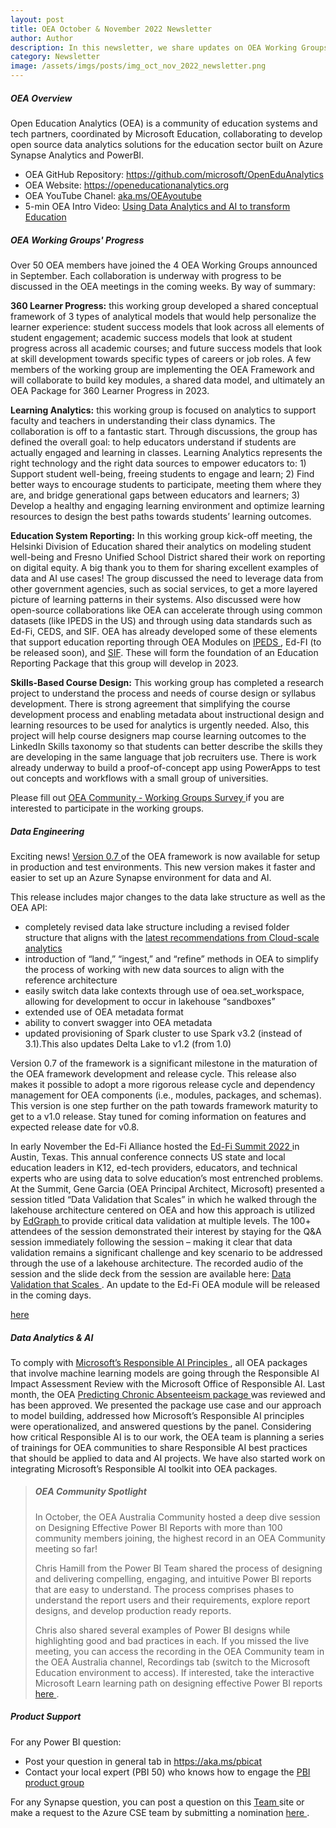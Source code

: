 ```yaml
---
layout: post
title: OEA October & November 2022 Newsletter
author: Author
description: In this newsletter, we share updates on OEA Working Groups and v0.7 release of the OEA framework.
category: Newsletter
image: /assets/imgs/posts/img_oct_nov_2022_newsletter.png
---
```


##### OEA Overview

Open Education Analytics (OEA) is a community of education systems and tech partners, coordinated by Microsoft Education, collaborating to develop open source data analytics solutions for the education sector built on Azure Synapse Analytics and PowerBI.  

- OEA GitHub Repository: <a href="https://github.com/microsoft/OpenEduAnalytics" target="_blank">https://github.com/microsoft/OpenEduAnalytics</a>
- OEA Website: <a href="https://openeducationanalytics.org" target="_blank">https://openeducationanalytics.org </a>
- OEA YouTube Chanel: <a href="https://www.youtube.com/channel/UCojAPdH6vmb395HWP_2yUXg" target="_blank">aka.ms/OEAyoutube </a>
- 5-min OEA Intro Video: <a href="https://www.youtube.com/watch?v=E0kmtQKRzTc" target="_blank">Using Data Analytics and AI to transform Education </a>

##### OEA Working Groups' Progress
Over 50 OEA members have joined the 4 OEA Working Groups announced in September. Each collaboration is underway with progress to be discussed in the OEA meetings in the coming weeks. By way of summary: 

**360 Learner Progress:** this working group developed a shared conceptual framework of 3 types of analytical models that would help personalize the learner experience:
student success models that look across all elements of student engagement; academic success models that look at student progress across all academic courses; and 
future success models that look at skill development towards specific types of careers or job roles. A few members of the working group are implementing the OEA 
Framework and will collaborate to build key modules, a shared data model, and ultimately an OEA Package for 360 Learner Progress in 2023. 

**Learning Analytics:** this working group is focused on analytics to support faculty and teachers in understanding their class dynamics. The collaboration 
is off to a fantastic start. Through discussions, the group has defined the overall goal: to help educators understand if students are actually engaged and 
learning in classes. Learning Analytics represents the right technology and the right data sources to empower educators to: 1) Support student well-being, 
freeing students to engage and learn; 2) Find better ways to encourage students to participate, meeting them where they are, and bridge generational gaps between 
educators and learners; 3) Develop a healthy and engaging learning environment and optimize learning resources to design the best paths towards students’ learning 
outcomes. 
 
**Education System Reporting:** In this working group kick-off meeting, the Helsinki Division of Education shared their analytics on modeling 
student well-being and Fresno Unified School District shared their work on reporting on digital equity. A big thank you to them for sharing 
excellent examples of data and AI use cases! The group discussed the need to leverage data from other government agencies, such as social services, to get a more 
layered picture of learning patterns in their systems. Also discussed were how open-source collaborations like OEA can accelerate through using common datasets 
(like IPEDS in the US) and through using data standards such as Ed-Fi, CEDS, and SIF. OEA has already developed some of these elements that support education reporting
through OEA Modules on <a href="https://github.com/microsoft/OpenEduAnalytics/tree/main/modules/module_catalog/IPEDS" target="_blank">IPEDS </a>, Ed-FI (to be released soon), and <a href="https://github.com/microsoft/OpenEduAnalytics/tree/main/modules/module_catalog/SIF" target="_blank">SIF</a>. These will form the foundation of an Education Reporting Package that this group will develop in 
2023.
 
 
**Skills-Based Course Design:** This working group has completed a research project to understand the process and needs of course design or syllabus development. 
There is strong agreement that simplifying the course development process and enabling metadata about instructional design and learning resources to be used for 
analytics is urgently needed. Also, this project will help course designers map course learning outcomes to the LinkedIn Skills taxonomy so that students can better 
describe the skills they are developing in the same language that job recruiters use. There is work already underway to build a proof-of-concept app using PowerApps 
to test out concepts and workflows with a small group of universities. 

Please fill out <a href="https://forms.office.com/pages/responsepage.aspx?id=v4j5cvGGr0GRqy180BHbR8N9dofOqa1PobxBN5c5ZxtUQlozU1hPVE1LQlg3WlJETEpGTFVROVFERi4u" target="_blank">OEA Community - Working Groups Survey </a> if you are interested to participate in the working groups.  

##### Data Engineering
Exciting news! <a href="https://github.com/microsoft/OpenEduAnalytics/releases/tag/v0.7" target="_blank">Version 0.7 </a> of the OEA framework is now available for setup in production and test environments. This new version makes it faster and easier to set up an Azure Synapse environment for data and AI.

This release includes major changes to the data lake structure as well as the OEA API:  

- completely revised data lake structure including a revised folder structure that aligns with the <a href="https://learn.microsoft.com/en-us/azure/cloud-adoption-framework/scenarios/cloud-scale-analytics/best-practices/data-lake-zones" target="_blank">latest recommendations from Cloud-scale analytics </a>   
- introduction of “land,” “ingest,” and “refine” methods in OEA to simplify the process of working with new data sources to align with the reference architecture  
- easily switch data lake contexts through use of oea.set_workspace, allowing for development to occur in lakehouse “sandboxes”  
- extended use of OEA metadata format  
- ability to convert swagger into OEA metadata  
- updated provisioning of Spark cluster to use Spark v3.2 (instead of 3.1).This also updates Delta Lake to v1.2 (from 1.0)  

Version 0.7 of the framework is a significant milestone in the maturation of the OEA framework development and release cycle. This release also makes it possible to adopt a more rigorous release cycle and dependency management for OEA components (i.e., modules, packages, and schemas). This version is one step further on the path towards framework maturity to get to a v1.0 release. Stay tuned for coming information on features and expected release date for v0.8. 

In early November the Ed-Fi Alliance hosted the <a href="https://www.ed-fi.org/event/summit-2022/" target="_blank">Ed-Fi Summit 2022 </a> in Austin, Texas. This annual conference connects US state and local education leaders in K12, ed-tech providers, educators, and technical experts who are using data to solve education’s most entrenched problems. At the Summit, Gene Garcia (OEA Principal Architect, Microsoft) presented a session titled “Data Validation that Scales” in which he walked through the lakehouse architecture centered on OEA and how this approach is utilized by <a href="https://www.edgraph.com/">EdGraph </a> to provide critical data validation at multiple levels. The 100+ attendees of the session demonstrated their interest by staying for the Q&A session immediately following the session – making it clear that data validation remains a significant challenge and key scenario to be addressed through the use of a lakehouse architecture. The recorded audio of the session and the slide deck from the session are available here: <a href="https://events.bizzabo.com/summit22/agenda/session/932235">Data Validation that Scales </a>. An update to the Ed-Fi OEA module will be released in the coming days.  

<a href="https://learn.microsoft.com/en-us/training/paths/power-bi-effective/"> here </a>

##### Data Analytics & AI
To comply with <a href="https://www.microsoft.com/en-us/ai/our-approach?activetab=pivot1%3aprimaryr5">Microsoft’s Responsible AI Principles </a>, all OEA packages that involve machine learning models are going through the Responsible AI Impact Assessment Review with the Microsoft Office of Responsible AI. Last month, the OEA <a href="https://github.com/microsoft/OpenEduAnalytics/tree/main/packages/package_catalog/Predicting_Chronic_Absenteeism"> Predicting Chronic Absenteeism package </a> was reviewed and has been approved. We presented the package use case and our approach to model building, addressed how Microsoft’s Responsible AI principles were operationalized, and answered questions by the panel. Considering how critical Responsible AI is to our work, the OEA team is planning a series of trainings for OEA communities to share Responsible AI best practices that should be applied to data and AI projects. We have also started work on integrating Microsoft’s Responsible AI toolkit into OEA packages. 

>
> ##### OEA Community Spotlight
>
>  In October, the OEA Australia Community hosted a deep dive session on Designing Effective Power BI Reports with more than 100 community members joining, the highest record in an OEA Community meeting so far! 
>   
> Chris Hamill from the Power BI Team shared the process of designing and delivering compelling, engaging, and intuitive Power BI reports that are easy to understand. The process comprises phases to understand the report users and their requirements, explore report designs, and develop production ready reports. 
> 
> Chris also shared several examples of Power BI designs while highlighting good and bad practices in each.  If you missed the live meeting, you can access the recording in the OEA Community team in the OEA Australia channel, Recordings tab (switch to the Microsoft Education environment to access). If interested, take the interactive Microsoft Learn learning path on designing effective Power BI reports <a href="https://learn.microsoft.com/en-us/training/paths/power-bi-effective/"> here </a>.  

##### Product Support
For any Power BI question: 
- Post your question in general tab in <a href="https://aka.ms/pbicat " target="_blank">https://aka.ms/pbicat</a> 
- Contact your local expert (PBI 50) who knows how to engage the <a href="https://microsoft.sharepoint.com/teams/PBICATPortal/SitePages/Marquee.aspx?historyId=7BAF2FC2-4543-493C-AFD2-AD4E0B5FC64E&contentId=91DD67E2-07DE-4E4C-B73E-37986385CC2C" target="_blank"> PBI product group</a> 
 
For any Synapse question, you can post a question on this <a href="https://teams.microsoft.com/_?tenantId=72f988bf-86f1-41af-91ab-2d7cd011db47#/l/team/19:UgZ55PTYhXk7xj7T2luIBIuSJcy6RzWlm2fbfx4VSZ01@thread.tacv2/conversations?groupId=c89b27d7-91c1-4cc7-aa61-c6633c2e3904&tenantId=72f988bf-86f1-41af-91ab-2d7cd011db47&deeplinkId=06305baa-bf49-4071-b43f-9433c36462c6
" target="_blank">Team </a>  site or make a request to the Azure CSE team by submitting a nomination <a href="https://microsoft.sharepoint.com/teams/SynapseCSE/SitePages/Engage-Azure-Synapse-CSE.aspx" target="_blank">here </a>.
